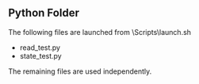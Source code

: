 ## Python Folder

The following files are launched from \Scripts\launch.sh
- read_test.py
- state_test.py
  
The remaining files are used independently.
